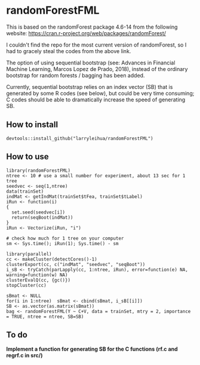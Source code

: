 # randomForestFML

This is based on the randomForest package 4.6-14 from the following website:
https://cran.r-project.org/web/packages/randomForest/

I couldn't find the repo for the most current version of randomForest, so I had to gracely steal the codes from the above link.

The option of using sequential bootstrap (see: Advances in Financial Machine Learning, Marcos Lopez de Prado, 2018),
instead of the ordinary bootstrap for random forests / bagging has been added.

Currently, sequential bootstrap relies on an index vector (SB) that is generated by some R codes (see below), but could be very time consuming; C codes should be able to dramatically increase the speed of generating SB.

## How to install

```{r}  
devtools::install_github("larryleihua/randomForestFML")
```

## How to use

```{r}
library(randomForestFML)
ntree <- 10 # use a small number for experiment, about 13 sec for 1 tree
seedvec <- seq(1,ntree)
data(trainSet)
indMat <- getIndMat(trainSet$tFea, trainSet$tLabel)
iRun <- function(i)
{
  set.seed(seedvec[i])
  return(seqBoot(indMat))
}
iRun <- Vectorize(iRun, "i")

# check how much for 1 tree on your computer
sm <- Sys.time(); iRun(1); Sys.time() - sm

library(parallel)
cc <- makeCluster(detectCores()-1)
clusterExport(cc, c("indMat", "seedvec", "seqBoot"))
i_sB <- tryCatch(parLapply(cc, 1:ntree, iRun), error=function(e) NA, warning=function(w) NA)
clusterEvalQ(cc, {gc()})
stopCluster(cc)
    
sBmat <- NULL
for(i in 1:ntree)  sBmat <- cbind(sBmat, i_sB[[i]])
SB <- as.vector(as.matrix(sBmat)) 
bag <- randomForestFML(Y ~ C+V, data = trainSet, mtry = 2, importance = TRUE, ntree = ntree, SB=SB)

```

## To do
__Implement a function for generating SB for the C functions (rf.c and regrf.c in src/)__


